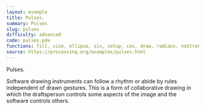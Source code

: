 ```yaml
---
layout: example
title: Pulses.
summary: Pulses
slug: pulses
difficulty: advanced
code: pulses.pde
functions: fill, size, ellipse, sin, setup, cos, draw, radians, noStroke, background
source: https://processing.org/examples/pulses.html
---
```


Pulses. 

 Software drawing instruments can follow a rhythm or abide by rules independent of drawn gestures. This is a form of collaborative drawing in which the draftsperson controls some aspects of the image and the software controls others.
